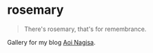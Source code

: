 # rosemary

> There's rosemary, that's for remembrance.

Gallery for my blog [Aoi Nagisa](https://jubeny.com).
